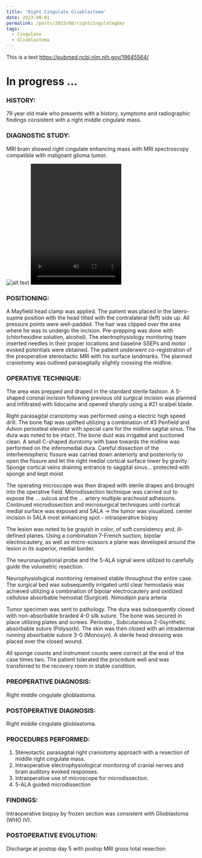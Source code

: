 ```yaml
---
title: 'Right Cingulate Glioblastoma'
date: 2023-08-01
permalink: /posts/2023/08/rightcingulategbm/
tags:
  - Cingulate
  - Glioblastoma
---
```

This is a text
https://pubmed.ncbi.nlm.nih.gov/19645564/

# In progress ...


### HISTORY: 
79 year old male who presents with a history, symptoms and radiographic findings consistent with a right middle cingulate mass. 

### DIAGNOSTIC STUDY: 
MRI brain showed right cingulate enhancing mass with MRI spectroscopy compatible with malignant glioma tumor.

![alt text](https://lsainzvillalba.github.io/images/bio-photo-2.jpg)
<video src="https://lsainzvillalba.github.io/images/righcingulategbm.mov" width="240" height="320" controls></video>

### POSITIONING: 
A Mayfield head clamp was applied. The patient was placed in the latero-supine position with the head tilted with the contralateral (left) side up. All pressure points were well-padded. The hair was clipped over the area where he was to undergo the incision. Pre-prepping was done with (chlorhexidine solution, alcohol). The electrophysiology monitoring team inserted needles in their proper locations and baseline SSEPs and motor evoked potentials were obtained. The patient underwent co-registration of the preoperative stereotactic MRI with his surface landmarks. The planned craniotomy was outlined parasagitally slightly crossing the midline. 

### OPERATIVE TECHNIQUE:
The area was prepped and draped in the standard sterile fashion. A S-shaped coronal incision following previous old surgical incision was planned and infiltrated with lidocaine and opened sharply using a #21 scalpel blade. 

Right parasagital craniotomy was performed using a electric high speed drill. The bone flap was uplifted utilizing a combination of #3 Penfield and Adson periosteal elevator with special care for the midline sagital sinus. The dura was noted to be intact. The bone dust was irrigated and suctioned clean.
A small C-shaped durotomy with base towards the midline was performed on the inferomedial dura. Careful dissection of the interhemispheric fissure was carried down anteriorly and posteriorly to open the fissure and let the right medial cortical surface lower by gravity. Sponge cortical veins draining entrance to saggital sinus... protected with sponge and kept moist

The operating microscope was then draped with sterile drapes and brought into the operative field. Microdissection technique was carried out to expose the ... sulcus and the ... artery  multiple arachnoid adhesions. Continued microdissection and microsurgical techniques until cortical medial surface was exposed and 5ALA -> the tumor was visualized. center incision in 5ALA most enhancing spot - intraoperative biopsy

The lesion was noted to be grayish in color, of soft consistency and, ill-defined planes. Using a combination 7-French suction, bipolar electrocautery, as well as micro-scissors a plane was developed around the lesion in its superior, medial border. 

The neuronavigational probe and the 5-ALA signal were utilized to carefully guide the volumetric resection.

Neurophysiological monitoring remained stable throughout the entire case. The surgical bed was subsequently irrigated until clear hemostasis was achieved utilizing a combination of bipolar electrocautery and oxidized cellulose absorbable hemostat (Surgicel). Nimodipin para arteria

Tumor specimen was sent to pathology. The dura was subsequently closed with non-absorbable braided 4-0 silk suture. The bone was secured in place utilizing plates and screws. Periostio , Subcutaneous 2-0synthetic absorbable suture (Polysorb). The skin was then closed with an intradermal running absorbable suture 3-0 (Monosyn). A sterile head dressing was placed over the closed wound.

All sponge counts and instrument counts were correct at the end of the case times two. The patient tolerated the procedure well and was transferred to the recovery room in stable condition.

### PREOPERATIVE DIAGNOSIS: 
Right middle cingulate glioblastoma.
### POSTOPERATIVE DIAGNOSIS: 
Right middle cingulate glioblastoma.

### PROCEDURES PERFORMED:
1. Stereotactic parasagital right craniotomy approach with a resection of middle right cingulate mass.
2. Intraoperative electrophysiological monitoring of cranial nerves and brain auditory evoked responses.
3. Intraoperative use of microscope for microdissection.
4. 5-ALA guided microdissection

### FINDINGS: 
Intraoperative biopsy by frozen section was consistent with Glioblastoma (WHO IV).

### POSTOPERATIVE EVOLUTION: 

Discharge at postop day 5 with postop MRI gross total resection




